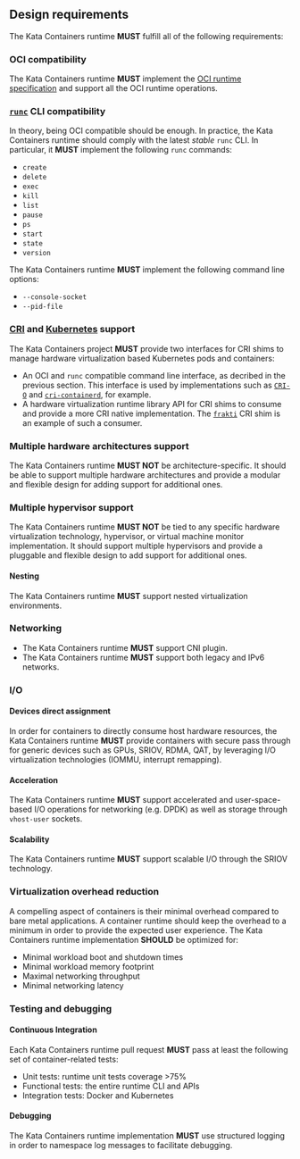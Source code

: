 ## Design requirements

The Kata Containers runtime **MUST** fulfill all of the following requirements:

### OCI compatibility
The Kata Containers runtime **MUST** implement the [OCI runtime specification](https://github.com/opencontainers/runtime-spec) and support all
the OCI runtime operations.

### [`runc`](https://github.com/opencontainers/runc) CLI compatibility
In theory, being OCI compatible should be enough. In practice, the Kata Containers runtime
should comply with the latest *stable* `runc` CLI. In particular, it **MUST** implement the
following `runc` commands:

* `create`
* `delete`
* `exec`
* `kill`
* `list`
* `pause`
* `ps`
* `start`
* `state`
* `version`

The Kata Containers runtime **MUST** implement the following command line options:
* `--console-socket`
* `--pid-file`

### [CRI](http://blog.kubernetes.io/2016/12/container-runtime-interface-cri-in-kubernetes.html) and [Kubernetes](https://kubernetes.io) support
The Kata Containers project **MUST** provide two interfaces for CRI shims to manage hardware
virtualization based Kubernetes pods and containers:
-  An OCI and `runc` compatible command line interface, as decribed in the previous section.
This interface is used by implementations such as [`CRI-O`](http://cri-o.io) and [`cri-containerd`](https://github.com/containerd/cri-containerd), for example.
- A hardware virtualization runtime library API for CRI shims to consume and provide a more
CRI native implementation. The [`frakti`](https://github.com/kubernetes/frakti) CRI shim is an example of such a consumer.

### Multiple hardware architectures support
The Kata Containers runtime **MUST NOT** be architecture-specific. It should be able to support
multiple hardware architectures and provide a modular and flexible design for adding support
for additional ones.

### Multiple hypervisor support
The Kata Containers runtime **MUST NOT** be tied to any specific hardware virtualization technology,
hypervisor, or virtual machine monitor implementation.
It should support multiple hypervisors and provide a pluggable and flexible design to add support
for additional ones.

#### Nesting
The Kata Containers runtime **MUST** support nested virtualization environments.

### Networking

* The Kata Containers runtime **MUST** support CNI plugin.
* The Kata Containers runtime **MUST** support both legacy and IPv6 networks.

### I/O

#### Devices direct assignment
In order for containers to directly consume host hardware resources, the Kata Containers runtime
**MUST** provide containers with secure pass through for generic devices such as GPUs, SRIOV,
RDMA, QAT, by leveraging I/O virtualization technologies (IOMMU, interrupt remapping).

#### Acceleration
The Kata Containers runtime **MUST** support accelerated and user-space-based I/O operations
for networking (e.g. DPDK) as well as storage through `vhost-user` sockets.

#### Scalability
The Kata Containers runtime **MUST** support scalable I/O through the SRIOV technology.


### Virtualization overhead reduction
A compelling aspect of containers is their minimal overhead compared to bare metal applications.
A container runtime should keep the overhead to a minimum in order to provide the expected user
experience. 
The Kata Containers runtime implementation **SHOULD** be optimized for:

* Minimal workload boot and shutdown times
* Minimal workload memory footprint
* Maximal networking throughput
* Minimal networking latency

### Testing and debugging

#### Continuous Integration
Each Kata Containers runtime pull request **MUST** pass at least the following  set of container-related
tests:

* Unit tests: runtime unit tests coverage >75%
* Functional tests: the entire runtime CLI and APIs
* Integration tests: Docker and Kubernetes

#### Debugging

The Kata Containers runtime implementation **MUST** use structured logging in order to namespace
log messages to facilitate debugging.
